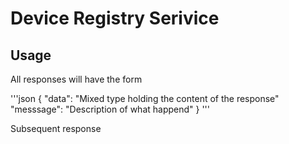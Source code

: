 # Device Registry Serivice 

## Usage 

All responses will have the form 

'''json 
{
	"data": "Mixed type holding the content of the response"
	"messsage": "Description of what happend"
}
'''

Subsequent  response 